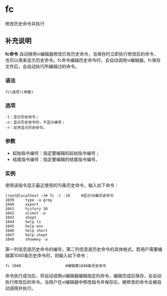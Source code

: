 fc
===

修改历史命令并执行

## 补充说明

**fc命令** 自动掉用vi编辑器修改已有历史命令，当保存时立即执行修改后的命令，也可以用来显示历史命令。fc命令编辑历史命令时，会自动调用vi编辑器。fc保存文件后，会自动执行所编辑过的命令。

### 语法  

```
fc(选项)(参数)
```

### 选项  

```
-l：显示历史命令；
-n：显示历史命令时，不显示编号；
-r：反序显示历史命令。
```

### 参数  

*   起始指令编号：指定要编辑的起始指令编号；
*   结尾指令编号：指定要编辑的结尾指令编号。

### 实例  

使用该指令显示最近使用的10条历史命令，输入如下命令：

```
[root@localhost ~]# fc -l -10     #显示10条历史命令
1039     type -a grep
1040     export
1041     history 10
1042     ulimit -a
1043     shopt
1044     help ls
1045     help env
1046     help short
1047     help shopt
1048     showkey -a
```

第一列信息是历史命令的编号，第二列信息是历史命令的具体格式。若用户需要编辑第1040条历史命令时，则输入如下命令：

```
fc 1040                    #编辑第1040条历史命令
```

命令执行成功后，将自动调用vi编辑器编辑指定的命令，编辑完成后保存，会自动执行修改后的命令。当用户在vi编辑器中修改指令并保存后，被修改的命令会被自动调用并执行。


<!-- Linux命令行搜索引擎：https://jaywcjlove.github.io/linux-command/ -->